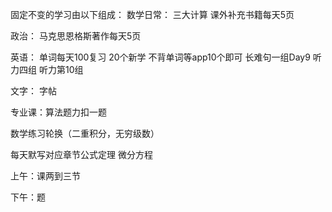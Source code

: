 固定不变的学习由以下组成：
数学日常：
三大计算
课外补充书籍每天5页


政治：
马克思恩格斯著作每天5页

英语：
	单词每天100复习
	20个新学
	不背单词等app10个即可
	长难句一组Day9
	听力四组
	听力第10组

文字：
字帖

专业课：算法题力扣一题

数学练习轮换（二重积分，无穷级数）

每天默写对应章节公式定理 微分方程

上午：课两到三节

下午：题